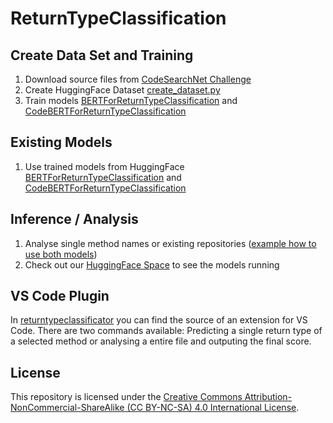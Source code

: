 # ReturnTypeClassification

## Create Data Set and Training
1. Download source files from [CodeSearchNet Challenge](https://github.com/github/CodeSearchNet)
2. Create HuggingFace Dataset [create_dataset.py](create_dataset.py)
3. Train models [BERTForReturnTypeClassification](train_BERTForReturnTypeClassification.py) and [CodeBERTForReturnTypeClassification](train_CodeBERTForReturnTypeClassification.py)
    
## Existing Models   
1. Use trained models from HuggingFace [BERTForReturnTypeClassification](https://huggingface.co/UDE-SE/BERTForReturnTypeClassification) and [CodeBERTForReturnTypeClassification](https://huggingface.co/UDE-SE/CodeBERTForReturnTypeClassification)

## Inference / Analysis
1. Analyse single method names or existing repositories ([example how to use both models](https://huggingface.co/spaces/UDE-SE/ReturnTypePredictor/blob/main/app.py))
2. Check out our [HuggingFace Space](https://huggingface.co/spaces/UDE-SE/ReturnTypePredictor) to see the models running

## VS Code Plugin
In [returntypeclassificator](returntypeclassificator/) you can find the source of an extension for VS Code. There are two commands available: Predicting a single return type of a selected method or analysing a entire file and outputing the final score.

## License
This repository is licensed under the [Creative Commons Attribution-NonCommercial-ShareAlike (CC BY-NC-SA) 4.0 International License](https://creativecommons.org/licenses/by-nc-sa/4.0/).
